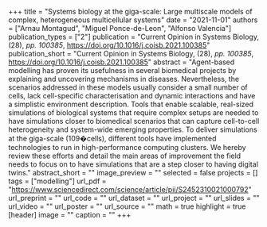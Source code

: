 +++
title = "Systems biology at the giga-scale: Large multiscale models of complex, heterogeneous multicellular systems"
date = "2021-11-01"
authors = ["Arnau Montagud", "Miguel Ponce-de-Leon", "Alfonso Valencia"]
publication_types = ["2"]
publication = "Current Opinion in Systems Biology, (28), _pp. 100385_, https://doi.org/10.1016/j.coisb.2021.100385"
publication_short = "Current Opinion in Systems Biology, (28), _pp. 100385_, https://doi.org/10.1016/j.coisb.2021.100385"
abstract = "Agent-based modelling has proven its usefulness in several biomedical projects by explaining and uncovering mechanisms in diseases. Nevertheless, the scenarios addressed in these models usually consider a small number of cells, lack cell-specific characterisation and dynamic interactions and have a simplistic environment description. Tools that enable scalable, real-sized simulations of biological systems that require complex setups are needed to have simulations closer to biomedical scenarios that can capture cell-to-cell heterogeneity and system-wide emerging properties. To deliver simulations at the giga-scale (109�cells), different tools have implemented technologies to run in high-performance computing clusters. We hereby review these efforts and detail the main areas of improvement the field needs to focus on to have simulations that are a step closer to having digital twins."
abstract_short = ""
image_preview = ""
selected = false
projects = []
tags = ["modelling"]
url_pdf = "https://www.sciencedirect.com/science/article/pii/S2452310021000792"
url_preprint = ""
url_code = ""
url_dataset = ""
url_project = ""
url_slides = ""
url_video = ""
url_poster = ""
url_source = ""
math = true
highlight = true
[header]
image = ""
caption = ""
+++
